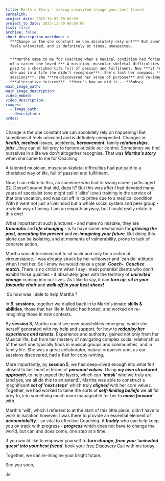 ```yaml
---
title: Marth's Story - making uninvited change your best friend
permalink:
project_date: 2023-10-01 00:00:00
project_to_date: 2023-11-30 00:00:00
list: false
archive: false
short_description_markdown: >-
  ***Change is the one constant we can absolutely rely on!*** But sometimes it
  feels uninvited, and is definitely at times, unexpected.


  ***Martha came to me for Coaching when a medical condition had forced the end
  of a career she loved.*** A musician, muscular-skeletal difficulties had put
  paid to a cherished life full of passion and fulfilment. Now ***it felt like
  she was in a life she didn't recognise***. She's lost her compass. ***In 6
  sessions***, she ***re-discovered her sense of purpose*** and re-imagined
  ***alternative futures***. **Here's how we did it....**&nbsp;
main_image_path:
main_image_description:
video_embed:
video_description:
images:
  - image_path:
    description:
order:
---
```

Change is the one constant we can absolutely rely on happening! But sometimes it feels uninvited and is definitely unexpected. Changes in ***health***, ***medical*** issues, accidents, ***bereavement***, family ***relationships***, ***jobs***...they can all fall prey to factors outside our control. Sometimes we find ourselves in a life we don't altogether recognise. That was ***Martha's story*** when she came to me for Coaching.&nbsp;

A talented musician, muscular-skeletal difficulties had put paid to a cherished way of life, full of passion and fulfilment. &nbsp;

Now, I can relate to this, as someone who had to swing career paths aged 22. Doesn’t sound that old, does it? But this was after I had devoted many years of specialist (one might call it 'elite' level) training in the service of that one vocation, and was cut off in its prime due to a medical condition. With it went not just a livelihood but a whole social system and peer group - a whole way of being. I am an empath anyway, but I could really relate to this one!

What important at such junctures - and make no mistake, they are ***traumatic*** and ***life changing*** - is to have some mechanism for ***grieving the past***, ***accepting the present*** and ***re-imagining your future***. But doing this alone can be isolating, and at moments of vulnerability, prone to lack of concrete action.

Martha was determined not to sit back and only be a victim of circumstance. I was already struck by her willpower and 'can do' attitude when I met her. So I knew we would make a great&nbsp; ***Coach-&nbsp; Coachee match***. There is no criticism when I say I meet potential clients who don't exhibit those qualities - it absolutely goes with the territory of ***uninvited change*** coming into our lives. As I like to say, it can ***turn up***, ***sit in your favourite chair*** and ***walk off in your best shoes!***

&nbsp;So how was I able to help Martha ?

In **6&nbsp; sessions**, together we dialled back in to Marth's innate **skills & abilities**, those that her life in Music had honed, and worked on re-imagining those in new contexts.

By **session 3**, Martha could see new possibilities emerging, which she herself generated with my help and support, for how to ***redeploy her experience and talents***. Experience and authority, gained not only from her Musical life, but from her mastery of navigating complex social relationships of the sort one typically finds in musical groups and communities, and in family life. She was a great collaborator, natural organiser and, as our sessions discovered, had a flair for copy-writing.&nbsp;

More importantly, by **session 5**, we had deep-dived enough into what felt closest to her heart in terms of ***personal values***. Using ***my own structured approach***, to help unpeel the layers, which can ***'mask'*** who we truly are (and yes, we all do this to an extent!), Martha was able to construct a magnificent ***set of 'next steps'*** which truly ***aligned*** with her core values. Together, we had worked to tame the sorts of ***self-limiting beliefs*** we all fall prey to, into something much more manageable for her to ***move forward*** with.

Marth's 'will', which I referred to at the start of this little piece, didn't have to work in isolation however. I was there to provide an essential element of ***accountability*** \- so vital to effective Coaching. A ***buddy*** who can help keep you on track with progress - ***progress*** which does not have to change the world, but can and does come, one step at a time.

If you would like to empower yourself to ***turn change***, ***from your 'uninvited guest' into your best friend***, book your [free Discovery Call](/contact/) with me today.

Together, we can re-imagine your bright future.

See you soon,

Jo